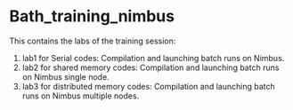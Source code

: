 # Bath_training_nimbus

This contains the labs of the training session:
1. lab1 for Serial codes: Compilation and launching batch runs on Nimbus.
2. lab2 for shared memory codes: Compilation and launching batch runs on Nimbus single node.
3. lab3 for distributed memory codes: Compilation and launching batch runs on Nimbus multiple nodes.
